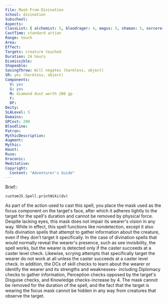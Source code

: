```yaml
---
File: Mask From Divination
School: divination
Subschool: 
Aspects: 
ClassList: { alchemist: 5, bloodrager: 4, magus: 5, shaman: 5, sorcerer: 5, wizard: 5, witch: 5 }
CastTime: standard action
Range: touch
Area: 
Effect: 
Targets: creature touched
Duration: 24 hours
Dismissible: 
Shapeable: 
SavingThrow: Will negates (harmless, object)
SR: yes (harmless, object)
Components:
  V: yes
  S: yes
  M: diamond dust worth 200 gp
  F: 
  DF: 
Deity: 
SLALevel: 5
Domains: 
GPCost: 200
Bloodline: 
Patron: 
MythicDescription: 
Augment: 
Mythic: 
Haunt: 
Ruse: 
Draconic: 
Meditative: 
Copyright:
  Content: "Adventurer's Guide"
---
```

Brief:: 

```dataviewjs
customJS.Spell.printWiki(dv)
```

As part of the action used to cast this spell, you place the mask used as the focus component on the target's face, after which it adheres tightly to the target for the spell's duration and cannot be removed by physical force. Despite lacking eyes, this mask does not impair its wearer's vision in any way. While in effect, this spell functions like nondetection, except it also foils divination spells that attempt to gather information about the creature, even if they don't target it specifically. In the case of divination spells that would normally reveal the wearer's presence, such as see invisibility, the spell works, but the wearer is detected only if the caster succeeds at a caster level check. Likewise, scrying attempts that specifically target the wearer do not work at all unless the caster succeeds at a caster level check. In addition, the DCs of skill checks to learn about the wearer or identify the wearer and its strengths and weaknesses- including Diplomacy checks to gather information, Perception checks opposed by the target's Disguise checks, and Knowledge checks-increase by 4. The mask cannot be removed for the duration of the spell, and the fact that the target is wearing the focus mask cannot be hidden in any way from creatures that observe the target.
